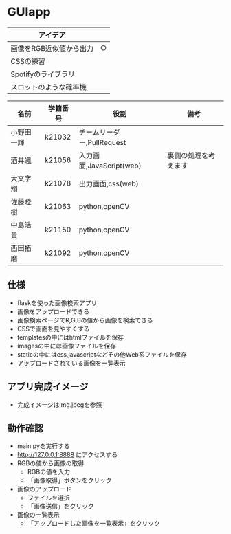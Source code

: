 # GUIapp
| アイデア ||
| -------- | --- |
| 画像をRGB近似値から出力 | ○ |
| CSSの練習 ||
| Spotifyのライブラリ ||
| スロットのような確率機 ||

| 名前 | 学籍番号 | 役割 | 備考 |
|-----|-----|-----|-----|
| 小野田一輝 | k21032 | チームリーダー,PullRequest |  |
| 酒井颯 | k21056 | 入力画面,JavaScript(web) | 裏側の処理を考えます |
| 大文字翔 | k21078 | 出力画面,css(web) |  |
| 佐藤睦樹 | k21063 | python,openCV |  |
| 中島浩貴 | k21150 | python,openCV |  | 
| 西田拓磨 | k21092 | python,openCV |  |

## 仕様
- flaskを使った画像検索アプリ
- 画像をアップロードできる
- 画像検索ページでR,G,Bの値から画像を検索できる
- CSSで画面を見やすくする
- templatesの中にはhtmlファイルを保存
- imagesの中には画像ファイルを保存
- staticの中にはcss,javascriptなどその他Web系ファイルを保存
- アップロードされている画像を一覧表示


## アプリ完成イメージ
- 完成イメージはimg.jpegを参照

## 動作確認
- main.pyを実行する
- http://127.0.0.1:8888 にアクセスする
- RGBの値から画像の取得
    - RGBの値を入力
    - 「画像取得」ボタンをクリック
- 画像のアップロード
    - ファイルを選択
    - 「画像送信」をクリック
- 画像の一覧表示
    - 「アップロードした画像を一覧表示」をクリック
